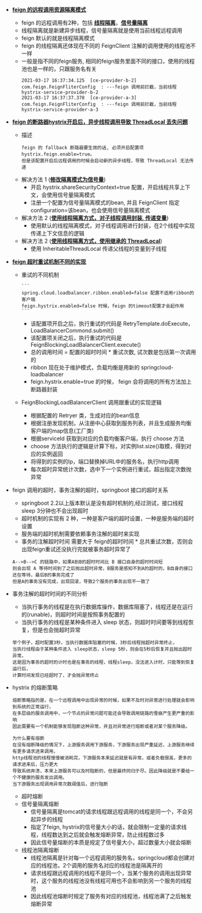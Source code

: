 - **[feign 的远程调用资源隔离模式]()**
    - feign 的远程调用有2种，包括 **[线程隔离]()**，**[信号量隔离]()**
    - 线程隔离就是新建异步线程，信号量隔离就是使用当前线程远程调用
    - feign 默认的就是线程隔离模式
    - feign 的线程隔离还体现在不同的 FeignClient 注解的调用使用的线程池不一样
    - 一般是指不同的feign服务, 相同的feign服务里面不同的接口，使用的线程池也是一样的，只跟服务名有关
      ```
      2021-03-17 16:37:34.125  [ce-provider-b-2] com.feign.FeignFliterConfig  : ---feign 调用前拦截，当前线程 hystrix-service-provider-b-2
      2021-03-17 16:37:37.378  [ce-provider-a-3] com.feign.FeignFliterConfig  : ---feign 调用前拦截，当前线程 hystrix-service-provider-a-3
      ```
- **[feign 的断路器hystrix开启后，异步线程调用导致 ThreadLocal 丢失问题]()**
    - 描述
        ```
        feign 的 fallback 断路器要生效的话, 必须开启配置项 hystrix.feign.enable=true。
        但是该配置开启后远程调用的时候会启动新的异步线程，导致 ThreadLocal 无法传递
        ```
    - 解决方法 1 (**[修改隔离模式为信号量]()**)
      - 开启 hystrix.shareSecurityContext=true 配置，开启线程共享上下文，会使用信号量隔离模式
      - 注册一个配置为信号量隔离模式的bean, 并且 FeignClient 指定 configuration=该bean，也会使用信号量隔离模式
    - 解决方法 2 (**[使用线程隔离方式，对子线程调用封装, 传递变量]()**)
      - 使用默认的线程隔离模式，对子线程调用进行封装，在2个线程中实现传递上下文信息的逻辑
    - 解决方法 2 (**[使用线程隔离方式，使用继承的 ThreadLocal]()**)
      - 使用 InheritableThreadLocal 传递父线程的变量到子线程
- **[feign 超时重试机制不同的实现]()**
    - 重试的不同机制

          ```
          spring.cloud.loadbalancer.ribbon.enabled=false 配置不适用ribbon的客户端
          feign.hystrix.enabled=false 时候，feign 的timeout配置才会起作用
          ```
        - 该配置项开启之后，执行重试的代码是 RetryTemplate.doExecute， LoadBalancerCommond.submit()
        - 该配置项关闭之后，执行重试的代码是 FeignBlockingLoadBalancerClient.execute()
        - 总的调用时间 = 配置的超时时间 * 重试次数, 试次数是包括第一次调用的
        - ribbon 现在处于维护模式，负载均衡是用新的 springcloud-loadbalancer
        - feign.hystrix.enable=true 的时候， feign 会将调用的所有方法加上断路器封装
    - FeignBlockingLoadBalancerClient 调用跟重试的实现逻辑
        - 根据配置的 Retryer 类，生成对应的bean信息
        - 根据注册发现机制，从注册中心获取到服务列表，并且生成服务均衡客户端的map信息(工厂类)
        - 根据serviceId 获取到对应的负载均衡客户端，执行 choose 方法
        - choose 方法执行的逻辑是计算下标，对实例list.size()取模，得到对应的实例返回
        - 将得到的实例的Ip，端口替换掉URL中的服务名，执行http调用
        - 每次超时异常统计次数，选中下一个实例进行重试，超出指定次数抛异常

- feign 调用的超时，事务注解的超时，springboot 接口的超时关系
    - springboot 2.2以上版本默认是没有超时机制的,经过测试，接口线程 sleep 3分钟也不会出现超时
    - 超时机制的实现有 2 种，一种是客户端的超时设置，一种是服务端的超时设置
    - 服务端的超时机制需要依赖事务注解的超时来实现
    - 事务的注解超时时间 需要大于 feign的超时时间 * 总共重试次数，否则会出现feign重试还没执行完就被事务超时异常了
    ```
    A-->B-->C 的链路中，如果A到B的超时时间比 B 接口自身的超时时间短
    则会出现 A 等待时间到了之后抛出超时异常，B服务是感知不到A的超时的，B自身的接口还在等待，最后B的事务完成了
    但是A的事务没有完成，出现回滚，导致2个服务的事务出现不一致了
    ```

- 事务注解的超时时间的不同分析
    - 当执行事务的线程是在执行数据库操作，数据库阻塞了，线程还是在运行的(runable)，则超时时间是按照事务配置的
    - 当执行事务的线程是某种条件进入 sleep 状态，则超时时间要等到线程恢复，但是也会抛超时异常
    ```
    举个例子，超时配置3秒，当执行数据库阻塞的时候，3秒后线程抛超时异常终止，
    当执行线程由于某种条件进入 sleep状态，sleep 5秒，则会在5秒后恢复并且抛出超时异常，
    这是因为事务的超时的计时也是在事务的线程，线程sleep，没法进入计时，只能等到恢复运行后，
    计算时间发现已经超时了，才会抛异常终止
    ```

- hystrix 的熔断策略
    ```
    熔断策略指的是，在一个远程调用中出现异常的时候，如果不及时对异常进行处理就会影响到系统的正常运行，
    在多层级的服务调用中，一个节点的异常问题可能还会导致调用链路的雪崩产生更严重的影响
    因此需要有一个机制能够发现阻断这种异常，并且对异常进行熔断或者对某个服务降级。
  
    为什么要有熔断
    在没有熔断降级的情况下，上游服务调用下游服务，下游服务出现严重延迟，上游服务继续有更多请求进来调用，
    http线程池的线程慢慢被消耗完，下游服务本来延迟就是有异常，或者负载很高，更多的请求进来后，压力更大
    导致系统奔溃，本来上游服务可以及时阻断的，但是最终同归于尽。因此降级就是不要给一个不健康的服务发出调用。
    当下游服务出现调用异常次数阈值后，进行阻断
    ```
    - 超时熔断
    - 信号量隔离熔断
        - 信号量隔离是tomcat的请求线程跟远程调用的线程是同一个，不会另起异步的线程
        - 指定了feign, hystrix的信号量大小的话，就会限制一定量的请求线程，线程数达到之后就会触发熔断异常，防止线程数过多
        - 因此信号量熔断的本质是规定了信号量大小，超过数量大小就会熔断
    - 线程池隔离熔断
        - 线程池隔离是针对每一个远程调用的服务名，springcloud都会创建对应的线程池，2个调用的服务名对应的线程池是隔离开的
        - 请求线程跟远程调用的线程不是同一个，当某个服务的调用出现异常时，这个服务的线程池没有线程可用也不会影响到另一个服务的线程池
        - 因此线程池熔断时规定了服务有对应的线程池，线程池满了之后触发熔断异常
